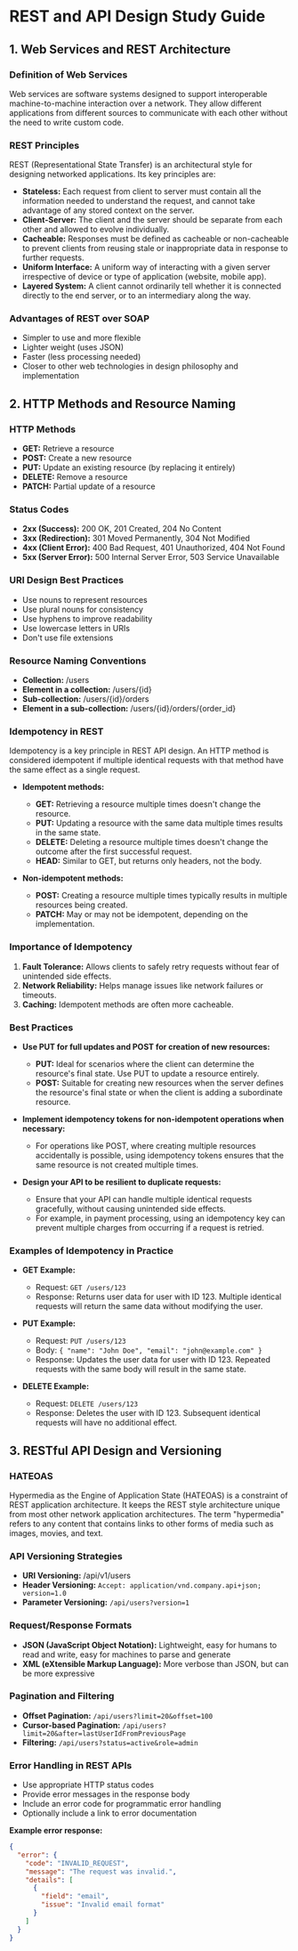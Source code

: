 # REST and API Design Study Guide

## 1. Web Services and REST Architecture

### Definition of Web Services
Web services are software systems designed to support interoperable machine-to-machine interaction over a network. They allow different applications from different sources to communicate with each other without the need to write custom code.

### REST Principles
REST (Representational State Transfer) is an architectural style for designing networked applications. Its key principles are:

- **Stateless:** Each request from client to server must contain all the information needed to understand the request, and cannot take advantage of any stored context on the server.
- **Client-Server:** The client and the server should be separate from each other and allowed to evolve individually.
- **Cacheable:** Responses must be defined as cacheable or non-cacheable to prevent clients from reusing stale or inappropriate data in response to further requests.
- **Uniform Interface:** A uniform way of interacting with a given server irrespective of device or type of application (website, mobile app).
- **Layered System:** A client cannot ordinarily tell whether it is connected directly to the end server, or to an intermediary along the way.

### Advantages of REST over SOAP
- Simpler to use and more flexible
- Lighter weight (uses JSON)
- Faster (less processing needed)
- Closer to other web technologies in design philosophy and implementation

## 2. HTTP Methods and Resource Naming

### HTTP Methods
- **GET:** Retrieve a resource
- **POST:** Create a new resource
- **PUT:** Update an existing resource (by replacing it entirely)
- **DELETE:** Remove a resource
- **PATCH:** Partial update of a resource

### Status Codes
- **2xx (Success):** 200 OK, 201 Created, 204 No Content
- **3xx (Redirection):** 301 Moved Permanently, 304 Not Modified
- **4xx (Client Error):** 400 Bad Request, 401 Unauthorized, 404 Not Found
- **5xx (Server Error):** 500 Internal Server Error, 503 Service Unavailable

### URI Design Best Practices
- Use nouns to represent resources
- Use plural nouns for consistency
- Use hyphens to improve readability
- Use lowercase letters in URIs
- Don't use file extensions

### Resource Naming Conventions
- **Collection:** /users
- **Element in a collection:** /users/{id}
- **Sub-collection:** /users/{id}/orders
- **Element in a sub-collection:** /users/{id}/orders/{order_id}

### Idempotency in REST

Idempotency is a key principle in REST API design. An HTTP method is considered idempotent if multiple identical requests with that method have the same effect as a single request.

- **Idempotent methods:**
  - **GET:** Retrieving a resource multiple times doesn't change the resource.
  - **PUT:** Updating a resource with the same data multiple times results in the same state.
  - **DELETE:** Deleting a resource multiple times doesn't change the outcome after the first successful request.
  - **HEAD:** Similar to GET, but returns only headers, not the body.

- **Non-idempotent methods:**
  - **POST:** Creating a resource multiple times typically results in multiple resources being created.
  - **PATCH:** May or may not be idempotent, depending on the implementation.

### Importance of Idempotency

1. **Fault Tolerance:** Allows clients to safely retry requests without fear of unintended side effects.
2. **Network Reliability:** Helps manage issues like network failures or timeouts.
3. **Caching:** Idempotent methods are often more cacheable.

### Best Practices

- **Use PUT for full updates and POST for creation of new resources:**
  - **PUT:** Ideal for scenarios where the client can determine the resource's final state. Use PUT to update a resource entirely.
  - **POST:** Suitable for creating new resources when the server defines the resource's final state or when the client is adding a subordinate resource.

- **Implement idempotency tokens for non-idempotent operations when necessary:**
  - For operations like POST, where creating multiple resources accidentally is possible, using idempotency tokens ensures that the same resource is not created multiple times.

- **Design your API to be resilient to duplicate requests:**
  - Ensure that your API can handle multiple identical requests gracefully, without causing unintended side effects.
  - For example, in payment processing, using an idempotency key can prevent multiple charges from occurring if a request is retried.

### Examples of Idempotency in Practice

- **GET Example:**
  - Request: `GET /users/123`
  - Response: Returns user data for user with ID 123. Multiple identical requests will return the same data without modifying the user.

- **PUT Example:**
  - Request: `PUT /users/123`
  - Body: `{ "name": "John Doe", "email": "john@example.com" }`
  - Response: Updates the user data for user with ID 123. Repeated requests with the same body will result in the same state.

- **DELETE Example:**
  - Request: `DELETE /users/123`
  - Response: Deletes the user with ID 123. Subsequent identical requests will have no additional effect.

## 3. RESTful API Design and Versioning

### HATEOAS
Hypermedia as the Engine of Application State (HATEOAS) is a constraint of REST application architecture. It keeps the REST style architecture unique from most other network application architectures. The term "hypermedia" refers to any content that contains links to other forms of media such as images, movies, and text.

### API Versioning Strategies
- **URI Versioning:** /api/v1/users
- **Header Versioning:** `Accept: application/vnd.company.api+json; version=1.0`
- **Parameter Versioning:** `/api/users?version=1`

### Request/Response Formats
- **JSON (JavaScript Object Notation):** Lightweight, easy for humans to read and write, easy for machines to parse and generate
- **XML (eXtensible Markup Language):** More verbose than JSON, but can be more expressive

### Pagination and Filtering
- **Offset Pagination:** `/api/users?limit=20&offset=100`
- **Cursor-based Pagination:** `/api/users?limit=20&after=lastUserIdFromPreviousPage`
- **Filtering:** `/api/users?status=active&role=admin`

### Error Handling in REST APIs
- Use appropriate HTTP status codes
- Provide error messages in the response body
- Include an error code for programmatic error handling
- Optionally include a link to error documentation

**Example error response:**
```json
{
  "error": {
    "code": "INVALID_REQUEST",
    "message": "The request was invalid.",
    "details": [
      {
        "field": "email",
        "issue": "Invalid email format"
      }
    ]
  }
}
